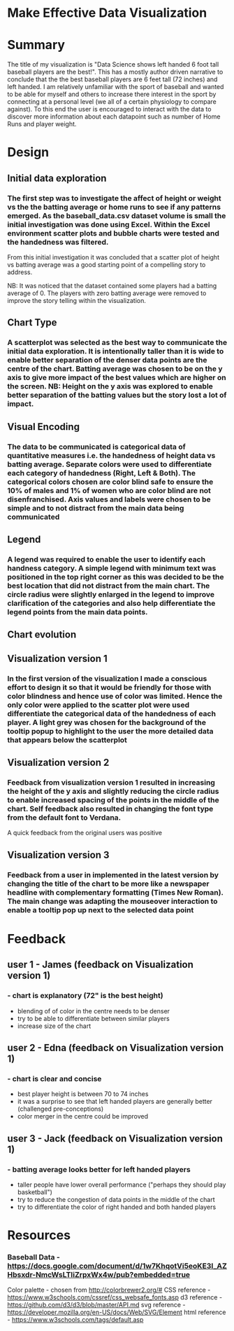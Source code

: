 # Make Effective Data Visualization

# Summary

The title of my visualization is "Data Science shows left handed 6 foot tall baseball players are the best!". This has a mostly author driven narrative to conclude that the the best baseball players are 6 feet tall (72 inches) and left handed. I am relatively unfamiliar with the sport of baseball and wanted to be able for myself and others to increase there interest in the sport by connecting at a personal level (we all of a certain physiology to compare against). To this end the user is encouraged to interact with the data to discover more information about each datapoint such as number of Home Runs and player weight.

# Design

## Initial data exploration

### The first step was to investigate the affect of height or weight vs the the batting average or home runs to see if any patterns emerged. As the baseball_data.csv dataset volume is small the initial investigation was done using Excel. Within the Excel environment scatter plots and bubble charts were tested and the handedness was filtered.

From this initial investigation it was concluded that a scatter plot of height vs batting average was a good starting point of a compelling story to address.

NB: It was noticed that the dataset contained some players had a batting average of 0. The players with zero batting average were removed to improve the story telling within the visualization.

## Chart Type
### A scatterplot was selected as the best way to communicate the initial data exploration. It is intentionally taller than it is wide to enable better separation of the denser data points are the centre of the chart. Batting average was chosen to be on the y axis to give more impact of the best values which are higher on the screen. NB: Height on the y axis was explored to enable better separation of the batting values but the story lost a lot of impact.

## Visual Encoding
### The data to be communicated is categorical data of quantitative measures i.e. the handedness of height data vs batting average. Separate colors were used to differentiate each category of handedness (Right, Left & Both). The categorical colors chosen are color blind safe to ensure the 10% of males and 1% of women who are color blind are not disenfranchised. Axis values and labels were chosen to be simple and to not distract from the main data being communicated

## Legend
### A legend was required to enable the user to identify each handness category. A simple legend with minimum text was positioned in the top right corner as this was decided to be the best location that did not distract from the main chart. The circle radius were slightly enlarged in the legend to improve clarification of the categories and also help differentiate the legend points from the main data points.

## Chart evolution

## Visualization version 1

### In the first version of the visualization I made a conscious effort to design it so that it would be friendly for those with color blindness and hence use of color was limited. Hence the only color were applied to the scatter plot were used differentiate the categorical data of the handedness of each player. A light grey was chosen for the background of the tooltip popup to highlight to the user the more detailed data that appears below the scatterplot 

## Visualization version 2

### Feedback from visualization version 1 resulted in increasing the height of the y axis and slightly reducing the circle radius to enable increased spacing of the points in the middle of the chart. Self feedback also resulted in changing the font type from the default font to Verdana.

A quick feedback from the original users was positive

## Visualization version 3

### Feedback from a user in implemented in the latest version by changing the title of the chart to be more like a newspaper headline with complementary formatting (Times New Roman). The main change was adapting the mouseover interaction to enable a tooltip pop up next to the selected data point

# Feedback 

## user 1 - James (feedback on Visualization version 1)
### - chart is explanatory (72" is the best height)
- blending of of color in the centre needs to be denser
- try to be able to differentiate between similar players
- increase size of the chart 

## user 2 - Edna (feedback on Visualization version 1)
### - chart is clear and concise
- best player height is between 70 to 74 inches
- it was a surprise to see that left handed players are generally better (challenged pre-conceptions)
- color merger in the centre could be improved

## user 3 - Jack (feedback on Visualization version 1)
### - batting average looks better for left handed players
- taller people have lower overall performance ("perhaps they should play basketball")
- try to reduce the congestion of data points in the middle of the chart
- try to differentiate the color of right handed and both handed players

# Resources

### Baseball Data -  https://docs.google.com/document/d/1w7KhqotVi5eoKE3I_AZHbsxdr-NmcWsLTIiZrpxWx4w/pub?embedded=true
Color palette - chosen from http://colorbrewer2.org/#
CSS reference - https://www.w3schools.com/cssref/css_websafe_fonts.asp
d3 reference - https://github.com/d3/d3/blob/master/API.md
svg reference - https://developer.mozilla.org/en-US/docs/Web/SVG/Element
html reference - https://www.w3schools.com/tags/default.asp


